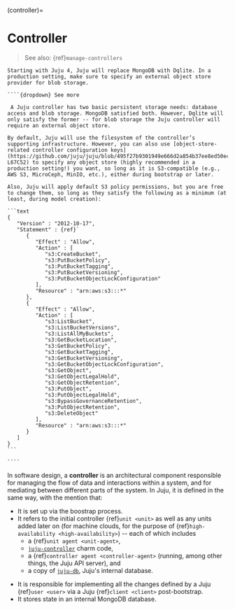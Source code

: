 (controller)=
# Controller

> See also: {ref}`manage-controllers`

`````{note}
Starting with Juju 4, Juju will replace MongoDB with Dqlite. In a production setting, make sure to specify an external object store provider for blob storage.

````{dropdown} See more

 A Juju controller has two basic persistent storage needs: database access and blob storage. MongoDB satisfied both. However, Dqlite will only satisfy the former -- for blob storage the Juju controller will require an external object store. 

By default, Juju will use the filesystem of the controller’s supporting infrastructure. However, you can also use [object-store-related controller configuration keys](https://github.com/juju/juju/blob/495f27b9301949e666d2a854b37ee8ed50ec59ee/controller/configschema.go#L63C2-L67C52) to specify any object store (highly recommended in a production setting!) you want, so long as it is S3-compatible (e.g., AWS S3, MicroCeph, MinIO, etc.), either during bootstrap or later. 

Also, Juju will apply default S3 policy permissions, but you are free to change them, so long as they satisfy the following as a minimum (at least, during model creation):

```text
{
   "Version" : "2012-10-17",
   "Statement" : {ref}`
      {
         "Effect" : "Allow",
         "Action" : [ 
            "s3:CreateBucket",
            "s3:PutBucketPolicy",
            "s3:PutBucketTagging",
            "s3:PutBucketVersioning",
            "s3:PutBucketObjectLockConfiguration"
         ],
         "Resource" : "arn:aws:s3:::*"
      },
      {
         "Effect" : "Allow",
         "Action" : [ 
            "s3:ListBucket",
            "s3:ListBucketVersions",
            "s3:ListAllMyBuckets",
            "s3:GetBucketLocation",
            "s3:GetBucketPolicy",
            "s3:GetBucketTagging",
            "s3:GetBucketVersioning",
            "s3:GetBucketObjectLockConfiguration",
            "s3:GetObject",
            "s3:GetObjectLegalHold",
            "s3:GetObjectRetention",
            "s3:PutObject",
            "s3:PutObjectLegalHold",
            "s3:BypassGovernanceRetention", 
            "s3:PutObjectRetention",
            "s3:DeleteObject"
         ],
         "Resource" : "arn:aws:s3:::*"
      }
   ]
}
```

````
`````

In software design, a **controller** is an architectural component responsible for managing the flow of data and interactions within a system, and for mediating between different parts of the system. In Juju, it is defined in the same way, with the mention that:

- It is set up via the boostrap process.
- It refers to the initial controller {ref}`unit <unit>` as well as any units added later on (for machine clouds, for the purpose of {ref}`high-availability <high-availability>`) -- each of which includes 
    - a {ref}`unit agent <unit-agent>`, 
    - [`juju-controller`](https://charmhub.io/juju-controller) charm code, 
    - a {ref}`controller agent <controller-agent>` (running, among other things, the Juju API server), and 
    - a copy of [`juju-db`](https://snapcraft.io/juju-db), Juju's internal database. <p>
- It is responsible for implementing all the changes defined by a Juju {ref}`user <user>` via a Juju {ref}`client <client>` post-bootstrap.
- It stores state in an internal MongoDB database.
